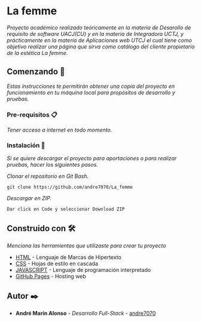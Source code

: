 # La femme 

_Proyecto académico realizado  teóricamente en la materia de Desarollo de requisito de software UACJ(CU) y en la materia de Integradora UCTJ, y prácticamente en la materia de Aplicaciones web UTCJ  el cual tiene como objetivo realizar una página que sirva como catálogo del cliente propietario de la estética La femme._

## Comenzando 🚀

_Estas instrucciones te permitirán obtener una copia del proyecto en funcionamiento en tu máquina local para propósitos de desarrollo y pruebas._

### Pre-requisitos 📋

_Tener acceso a internet en todo momento._

### Instalación 🔧

_Si se quiere descargar el proyecto para aportaciones o para realizar pruebas, hacer los siguientes pasos._

_Clonar el repositorio en Git Bash._

```
git clone https://github.com/andre7070/La_femme
```

_Descargar en ZIP._

```
Dar click en Code y seleccionar Download ZIP
```

## Construido con 🛠️

_Menciona las herramientas que utilizaste para crear tu proyecto_

* [HTML](https://html.com/) - Lenguaje de Marcas de Hipertexto
* [CSS](https://developer.mozilla.org/es/docs/Web/CSS) - Hojas de estilo en cascada
* [JAVASCRIPT](https://developer.mozilla.org/es/docs/Web/JavaScript) - Lenguaje de programación interpretado
* [GitHub Pages]( https://andre7070.github.io/La_femme/) - Hosting web

## Autor ✒️

* **André Marín Alonso** - *Desarrollo Full-Stack* - [andre7070](https://github.com/andre7070)
